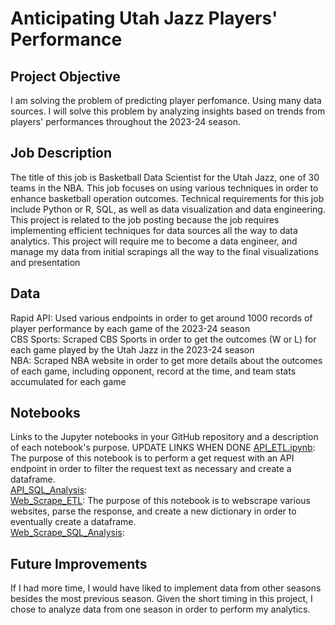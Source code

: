 # Anticipating Utah Jazz Players' Performance 
## Project Objective
I am solving the problem of predicting player perfomance. Using many data sources. I will solve this problem by analyzing insights based on trends from players' performances throughout the 2023-24 season.
## Job Description
The title of this job is Basketball Data Scientist for the Utah Jazz, one of 30 teams in the NBA. This job focuses on using various techniques in order to enhance basketball operation outcomes. Technical requirements for this job include Python or R, SQL, as well as data visualization and data engineering. This project is related to the job posting because the job requires implementing efficient techniques for data sources all the way to data analytics. This project will require me to become a data engineer, and manage my data from initial scrapings all the way to the final visualizations and presentation
## Data
Rapid API: Used various endpoints in order to get around 1000 records of player performance by each game of the 2023-24 season <br>
CBS Sports: Scraped CBS Sports in order to get the outcomes (W or L) for each game played by the Utah Jazz in the 2023-24 season <br>
NBA: Scraped NBA website in order to get more details about the outcomes of each game, including opponent, record at the time, and team stats accumulated for each game <br>
## Notebooks
Links to the Jupyter notebooks in your GitHub repository and a description of each notebook's purpose. UPDATE LINKS WHEN DONE
[API_ETL.ipynb](https://docs.google.com/spreadsheets/d/16a3HBwJniWp6nK73o3eSLbeT2XiZ0Oz-kbDfzLlHdkc/edit#gid=0): The purpose of this notebook is to perform a get request with an API endpoint in order to filter the request text as necessary and create a dataframe. <br>
[API_SQL_Analysis](https://docs.google.com/spreadsheets/d/16a3HBwJniWp6nK73o3eSLbeT2XiZ0Oz-kbDfzLlHdkc/edit#gid=0): <br>
[Web_Scrape_ETL](https://docs.google.com/spreadsheets/d/16a3HBwJniWp6nK73o3eSLbeT2XiZ0Oz-kbDfzLlHdkc/edit#gid=0): The purpose of this notebook is to webscrape various websites, parse the response, and create a new dictionary in order to eventually create a dataframe.<br>
[Web_Scrape_SQL_Analysis](https://docs.google.com/spreadsheets/d/16a3HBwJniWp6nK73o3eSLbeT2XiZ0Oz-kbDfzLlHdkc/edit#gid=0): <br>
## Future Improvements
If I had more time, I would have liked to implement data from other seasons besides the most previous season. Given the short timing in this project, I chose to analyze data from one season in order to perform my analytics.
